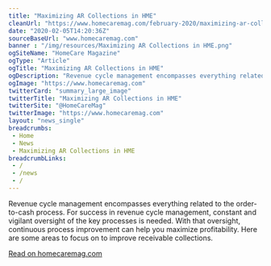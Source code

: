 ```yaml
--- 
title: "Maximizing AR Collections in HME"
cleanUrl: "https://www.homecaremag.com/february-2020/maximizing-ar-collections-hme"
date: "2020-02-05T14:20:36Z"
sourceBaseUrl: "www.homecaremag.com"
banner : "/img/resources/Maximizing AR Collections in HME.png"
ogSiteName: "HomeCare Magazine"
ogType: "Article"
ogTitle: "Maximizing AR Collections in HME"
ogDescription: "Revenue cycle management encompasses everything related to the order-to-cash process. For success in revenue cycle management, constant and vigilant oversight of the key processes is needed. With that oversight, continuous process improvement can help you maximize profitability. Here are some areas to focus on to improve receivable collections.  "
ogImage: "https://www.homecaremag.com"
twitterCard: "summary_large_image"
twitterTitle: "Maximizing AR Collections in HME"
twitterSite: "@HomeCareMag"
twitterImage: "https://www.homecaremag.com"
layout: "news_single"
breadcrumbs:
 - Home
 - News
 - Maximizing AR Collections in HME
breadcrumbLinks:
 - / 
 - /news
 - / 
---
```

Revenue cycle management encompasses everything related to the order-to-cash process. For success in revenue cycle management, constant and vigilant oversight of the key processes is needed. With that oversight, continuous process improvement can help you maximize profitability. Here are some areas to focus on to improve receivable collections.  
  
[Read on homecaremag.com](https://www.homecaremag.com/february-2020/maximizing-ar-collections-hme)
